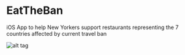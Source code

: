 # EatTheBan
iOS App to help New Yorkers support restaurants representing the 7 countries affected by current travel ban


![alt tag](http://imgur.com/UcgIhTW)
